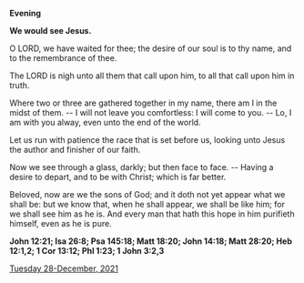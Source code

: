**Evening**

**We would see Jesus.**
 
O LORD, we have waited for thee; the desire of our soul is to thy name, and to the remembrance of thee.
 
The LORD is nigh unto all them that call upon him, to all that call upon him in truth.
 
Where two or three are gathered together in my name, there am I in the midst of them. -- I will not leave you comfortless: I will come to you. -- Lo, I am with you alway, even unto the end of the world.
 
Let us run with patience the race that is set before us, looking unto Jesus the author and finisher of our faith.
 
Now we see through a glass, darkly; but then face to face. -- Having a desire to depart, and to be with Christ; which is far better.
 
Beloved, now are we the sons of God; and it doth not yet appear what we shall be: but we know that, when he shall appear, we shall be like him; for we shall see him as he is. And every man that hath this hope in him purifieth himself, even as he is pure.  

**John 12:21; Isa 26:8; Psa 145:18; Matt 18:20; John 14:18; Matt 28:20; Heb 12:1,2; 1 Cor 13:12; Phl 1:23; 1 John 3:2,3**

[Tuesday 28-December, 2021](https://t.me/daily_light)

